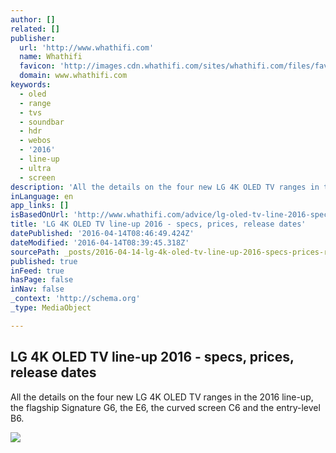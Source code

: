 ```yaml
---
author: []
related: []
publisher:
  url: 'http://www.whathifi.com'
  name: Whathifi
  favicon: 'http://images.cdn.whathifi.com/sites/whathifi.com/files/favicon-01_0.jpg'
  domain: www.whathifi.com
keywords:
  - oled
  - range
  - tvs
  - soundbar
  - hdr
  - webos
  - '2016'
  - line-up
  - ultra
  - screen
description: 'All the details on the four new LG 4K OLED TV ranges in the 2016 line-up, the flagship Signature G6, the E6, the curved screen C6 and the entry-level B6.'
inLanguage: en
app_links: []
isBasedOnUrl: 'http://www.whathifi.com/advice/lg-oled-tv-line-2016-specs-prices-release-dates'
title: 'LG 4K OLED TV line-up 2016 - specs, prices, release dates'
datePublished: '2016-04-14T08:46:49.424Z'
dateModified: '2016-04-14T08:39:45.318Z'
sourcePath: _posts/2016-04-14-lg-4k-oled-tv-line-up-2016-specs-prices-release-dates.md
published: true
inFeed: true
hasPage: false
inNav: false
_context: 'http://schema.org'
_type: MediaObject

---
```

<article style=""><h1>LG 4K OLED TV line-up 2016 - specs, prices, release dates</h1><p>All the details on the four new LG 4K OLED TV ranges in the 2016 line-up, the flagship Signature G6, the E6, the curved screen C6 and the entry-level B6.</p><img src="http://images.cdn.whathifi.com/sites/whathifi.com/files/styles/news_menu_video_thumbnail/public/brands/news/2016-mar/4302_.jpg?itok=Pvd_lkgE&amp;timestamp=1459348933" /></article>